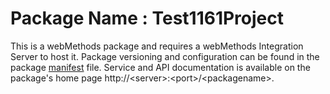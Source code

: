 # Package Name : Test1161Project
This is a webMethods package and requires a webMethods Integration Server to host it. Package versioning and configuration can be found in the package [manifest](./Test1161Project/manifest.v3) file. Service and API documentation is available on the package's home page http://&lt;server&gt;:&lt;port&gt;/&lt;packagename>.